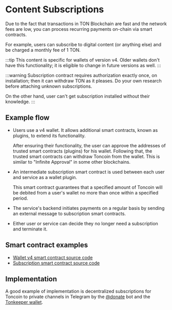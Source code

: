 # Content Subscriptions

Due to the fact that transactions in TON Blockchain are fast and the network fees are low, you can process recurring payments on-chain via smart contracts.

For example, users can subscribe to digital content (or anything else) and be charged a monthly fee of 1 TON.

:::tip
This content is specific for wallets of version v4. Older wallets don't have this functionality; it is eligible to change in future versions as well.
:::

:::warning
Subscription contract requires authorization exactly once, on installation; then it can withdraw TON as it pleases. Do your own research before attaching unknown subscriptions.

On the other hand, user can't get subscription installed without their knowledge.
:::

## Example flow

* Users use a v4 wallet. It allows additional smart contracts, known as plugins, to extend its functionality.

  After ensuring their functionality, the user can approve the addresses of trusted smart contracts (plugins) for his wallet. Following that, the trusted smart contracts can withdraw Toncoin from the wallet. This is similar to "Infinite Approval" in some other blockchains.

* An intermediate subscription smart contract is used between each user and service as a wallet plugin.

  This smart contract guarantees that a specified amount of Toncoin will be debited from a user's wallet no more than once within a specified period.

* The service's backend initiates payments on a regular basis by sending an external message to subscription smart contracts.

* Either user or service can decide they no longer need a subscription and terminate it.

## Smart contract examples

* [Wallet v4 smart contract source code](https://github.com/ton-blockchain/wallet-contract/blob/main/func/wallet-v4-code.fc)
* [Subscription smart contract source code](https://github.com/ton-blockchain/wallet-contract/blob/main/func/simple-subscription-plugin.fc)

## Implementation

A good example of implementation is decentralized subscriptions for Toncoin to private channels in Telegram by the [@donate](https://t.me/donate) bot and the [Tonkeeper wallet](https://tonkeeper.com).
